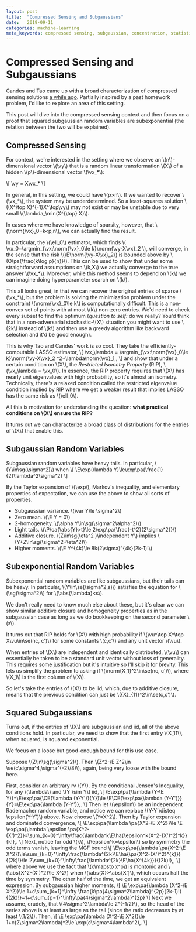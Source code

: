 ```yaml
---
layout: post
title:  "Compressed Sensing and Subgaussians"
date:   2019-09-11
categories: machine-learning
meta_keywords: compressed sensing, subgaussian, concentration, statistical recovery, lasso
---
```


# Compressed Sensing and Subgaussians

Candes and Tao came up with a broad characterization of compressed sensing solutions [a while ago](https://statweb.stanford.edu/~candes/papers/RIP.pdf). Partially inspired by a past homework problem, I'd like to explore an area of this setting.

This post will dive into the compressed sensing context and then focus on a proof that squared subgaussian random variables are subexponential (the relation between the two will be explained).

## Compressed Sensing

For context, we're interested in the setting where we observe an \\(n\\)-dimensional vector \\(\vy\\) that is a random linear transformation \\(X\\) of a hidden \\(p\\)-dimensional vector \\(\vx_*\\):

\\[
\vy = X\vx_*
\\]

In general, in this setting, we could have \\(p>n\\). If we wanted to recover \\(\vx_*\\), the system may be underdetermined. So a least-squares solution \\((X^\top X)^{-1}X^\top\vy\\) may not exist or may be unstable due to very small \\(\lambda_\min(X^{\top} X)\\).

In cases where we have knowledge of sparsity, however, that \\(\norm{\vx}_0=k<p,n\\), we can actually find the result.

In particular, the \\(\ell_0\\) estimator, which finds
\\(
\vx\_0=\argmin\_{\vx:\norm{\vx}\_0\le k}\norm{\vy-X\vx}\_2
\\), will converge, in the sense that the risk \\(\E\norm{\vy-X\vx}\_2\\) is bounded above by \\(O\pa{\frac{k\log p}{n}}\\). This can be used to show that under some straightforward assumptions on \\(k,X\\) we actually converge to the true answer \\(\vx\_*\\). Moreover, while this method seems to depend on \\(k\\) we can imagine doing hyperparameter search on \\(k\\).

This all looks great, in that we can recover the original entries of sparse \\(\vx\_*\\), but the problem is solving the minimization problem under the constraint \\(\norm{\vx}\_0\le k\\) is computationally difficult. This is a non-convex set of points with at most \\(k\\) non-zero entries. We'd need to check every subset to find the optimum (_question to self:_ do we really? You'd think that in a non-adversarial stochastic-\\(X\\) situation you might want to use \\(2k\\) instead of \\(k\\) and then use a greedy algorithm like backward selection and it'd be good enough).

This is why Tao and Candes' work is so cool. They take the efficiently-computable LASSO estimator,
\\[
\vx\_\lambda = \argmin\_{\vx:\norm{\vx}\_0\le k}\norm{\vy-X\vx}\_2
^2+\lambda\norm{\vx}\_1\,,
\\]
and show that under a certain condition on \\(X\\), the _Restricted Isometry Property_ (RIP), \\(\vx\_\lambda = \vx\_0\\). In essence, the RIP property requires that \\(X\\) has nearly unit eigenvalues with high probability, so it's almost an isometry. Technically, there's a relaxed condition called the restricted eigenvalue condition implied by RIP where we get a weaker result that implies LASSO has the same risk as \\(\ell_0\\).

All this is motivation for understanding the question: **what practical conditions on \\(X\\) ensure the RIP?**

It turns out we can characterize a broad class of distributions for the entries of \\(X\\) that enable this.

## Subgaussian Random Variables

Subgaussian random variables have heavy tails. In particular, \\(Y\in\sg(\sigma^2)\\) when
\\[
\E\exp(\lambda Y)\le\exp\pa{\frac{1}{2}\lambda^2\sigma^2}
\\]

By the Taylor expansion of \\(\exp\\), Markov's inequality, and elementary properties of expectation, we can use the above to show all sorts of properties.

* Subgaussian variance. \\(\var Y\le \sigma^2\\)
* Zero mean. \\(\E Y = 0\\)
* 2-homogeneity. \\(\alpha Y\in\sg(\sigma^2\alpha^2)\\)
* Light tails. \\(\P\ca{\abs{Y}>t}\le 2\exp\pa{\frac{-t^2}{2\sigma^2}}\\)
* Additive closure. \\(Z\in\sg(\eta^2 )\independent Y\\) implies \\(Y+Z\in\sg(\sigma^2+\eta^2)\\)
* Higher moments. \\(\E Y^{4k}\le 8k(2\sigma)^{4k}(2k-1)!\\)

## Subexponential Random Variables

Subexponential random variables are like subgaussians, but their tails can be heavy. In particular, \\(Y\in\se(\sigma^2,s)\\) satisfies the equation for \\(\sg(\sigma^2)\\) for \\(\abs{\lambda}<s\\).

We don't really need to know much else about these, but it's clear we can show similar additive closure and homogeneity properties as in the subgaussian case as long as we do bookkeeping on the second parameter \\(s\\).

It turns out that RIP holds for \\(X\\) with high probability if \\(\vu^\top X^\top X\vu\in\se(nc, c')\\) for some constants \\(c,c'\\) and any unit vector \\(\vu\\).

When entries of \\(X\\) are independent and identically distributed, \\(\vu\\) can essentially be taken to be a standard unit vector without loss of generality. This requires some justification but it's intuitive so I'll skip it for brevity. This lets us simplify the problem to asking if \\(\norm{X\_1}^2\in\se(nc, c')\\), where \\(X\_1\\) is the first column of \\(X\\).

So let's take the entries of \\(X\\) to be iid, which, due to additive closure, means that the previous condition can just be \\({X}_{11}^2\in\se(c,c')\\).

## Squared Subgaussians

Turns out, if the entries of \\(X\\) are subgaussian and iid, all of the above conditions hold. In particular, we need to show that the first entry \\(X_11\\), when squared, is squared exponential.

We focus on a loose but good-enough bound for this use case.

Suppose \\(Z\in\sg(\sigma^2)\\). Then \\(Z^2-\E Z^2\in \se(c\sigma^4,\sigma^{-2}/8)\\), again, being very loose with the bound here.

First, consider an arbitrary rv \\(Y\\). By the conditional Jensen's Inequality, for any \\(\lambda\\) and \\(Y'\sim Y\\) iid,
\\[
\E\exp\pa{\lambda (Y-\E Y)}=\E\exp\pa{\CE{\lambda (Y-Y')}{Y}}\le \E\CE{\exp\pa{\lambda (Y-Y')}}{Y}=\E\exp\pa{\lambda (Y-Y')}\,.
\\]
Then let \\(\epsilon\\) be an independent Rademacher random variable, and notice we can replace \\(Y-Y'\disteq \epsilon(Y-Y')\\) above. Now choose \\(Y=X^2\\). Then by Taylor expansion and dominated convergence,
\\[
\E\exp\pa{\lambda \pa{X^2-\E X^2}}\le \E \exp\pa{\lambda  \epsilon \pa{X^2-(X')^2}}=\sum_{k=0}^\infty\frac{\lambda^k\E\ha{\epsilon^k(X^2-(X')^2)^k}}{k!}\,.
\\]
Next, notice for odd \\(k\\), \\(\epsilon^k=\epsilon\\) so by symmetry the odd terms vanish, leaving the MGF bound
\\[
\E\exp\pa{\lambda \pa{X^2-\E X^2}}\le\sum_{k=0}^\infty\frac{\lambda^{2k}\E\ha{\pa{X^2-(X')^2}^{k}}}{(2k)!}\le 2\sum_{k=0}^\infty\frac{\lambda^{2k}\E\ha{X^{4k}}}{(2k)!}\,,
\\]
where above we use the fact that \\(x\mapsto x^p\\) is montonic and \\(\abs{X^2-(X')^2}\le X^2\\) when \\(\abs{X}>\abs{X'}\\), which occurs half the time by symmetry. The other half of the time, we get an equivalent expression. By subgaussian higher moments,
\\[
\E \exp\pa{\lambda (X^2-\E X^2)}\le 1+c\sum_{k=1}^\infty \frac{k\pa{4\sigma^2\lambda}^{2p}(2k-1)!}{(2k)!}=1+c\sum_{p=1}^\infty\pa{4\sigma^2\lambda}^{2p}
\\]
Next we assume, crudely, that \\(4\sigma^2\lambda\le 2^{-1/2}\\), so the head of the series above is at least as large as the tail (since the ratio decreases by at least \\(1/2\\)). Then,
\\[
\E \exp\pa{\lambda (X^2-\E X^2)}\le 1+c(2\sigma^2\lambda)^2\le \exp(c\sigma^4\lambda^2)\,.
\\]
